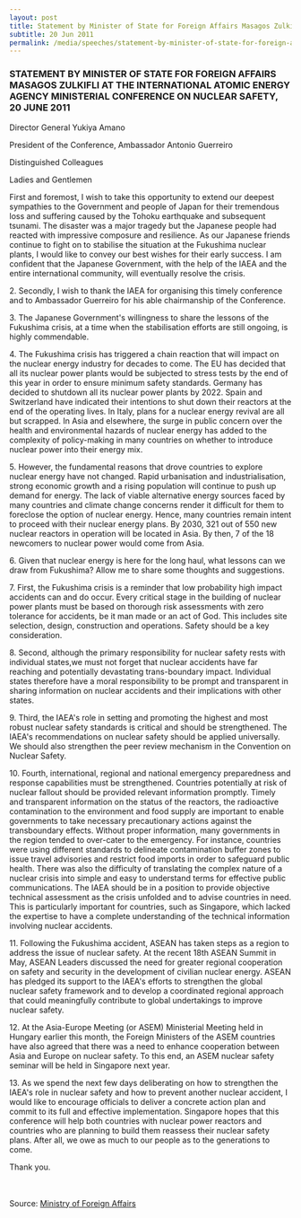 ```yaml
---
layout: post
title: Statement by Minister of State for Foreign Affairs Masagos Zulkifli at the International Atomic Energy Agency Ministerial Conference on Nuclear Safety, 20 June 2011
subtitle: 20 Jun 2011
permalink: /media/speeches/statement-by-minister-of-state-for-foreign-affairs-masagos-zulkifli-at-the-international-atomic-energy-agency-ministerial-conference-on-nuclear-safety-20-june-2011
---
```


### STATEMENT BY MINISTER OF STATE FOR FOREIGN AFFAIRS MASAGOS ZULKIFLI AT THE INTERNATIONAL ATOMIC ENERGY AGENCY MINISTERIAL CONFERENCE ON NUCLEAR SAFETY, 20 JUNE 2011

Director General Yukiya Amano

President of the Conference, Ambassador Antonio Guerreiro

Distinguished Colleagues

Ladies and Gentlemen

First and foremost, I wish to take this opportunity to extend our deepest sympathies to the Government and people of Japan for their tremendous loss and suffering caused by the Tohoku earthquake and subsequent tsunami. The disaster was a major tragedy but the Japanese people had reacted with impressive composure and resilience. As our Japanese friends continue to fight on to stabilise the situation at the Fukushima nuclear plants, I would like to convey our best wishes for their early success. I am confident that the Japanese Government, with the help of the IAEA and the entire international community, will eventually resolve the crisis.

2.&nbsp;Secondly, I wish to thank the IAEA for organising this timely conference and to Ambassador Guerreiro for his able chairmanship of the Conference.

3.&nbsp;The Japanese Government's willingness to share the lessons of the Fukushima crisis, at a time when the stabilisation efforts are still ongoing, is highly commendable.

4.&nbsp;The Fukushima crisis has triggered a chain reaction that will impact on the nuclear energy industry for decades to come. The EU has decided that all its nuclear power plants would be subjected to stress tests by the end of this year in order to ensure minimum safety standards. Germany has decided to shutdown all its nuclear power plants by 2022. Spain and Switzerland have indicated their intentions to shut down their reactors at the end of the operating lives. In Italy, plans for a nuclear energy revival are all but scrapped. In Asia and elsewhere, the surge in public concern over the health and environmental hazards of nuclear energy has added to the complexity of policy-making in many countries on whether to introduce nuclear power into their energy mix.

5.&nbsp;However, the fundamental reasons that drove countries to explore nuclear energy have not changed. Rapid urbanisation and industrialisation, strong economic growth and a rising population will continue to push up demand for energy. The lack of viable alternative energy sources faced by many countries and climate change concerns render it difficult for them to foreclose the option of nuclear energy. Hence, many countries remain intent to proceed with their nuclear energy plans. By 2030, 321 out of 550 new nuclear reactors in operation will be located in Asia. By then, 7 of the 18 newcomers to nuclear power would come from Asia.

6.&nbsp;Given that nuclear energy is here for the long haul, what lessons can we draw from Fukushima? Allow me to share some thoughts and suggestions.

7.&nbsp;First, the Fukushima crisis is a reminder that low probability high impact accidents can and do occur. Every critical stage in the building of nuclear power plants must be based on thorough risk assessments with zero tolerance for accidents, be it man made or an act of God. This includes site selection, design, construction and operations. Safety should be a key consideration.

8.&nbsp;Second, although the primary responsibility for nuclear safety rests with individual states,we must not forget that nuclear accidents have far reaching and potentially devastating trans-boundary impact. Individual states therefore have a moral responsibility to be prompt and transparent in sharing information on nuclear accidents and their implications with other states.

9.&nbsp;Third, the IAEA's role in setting and promoting the highest and most robust nuclear safety standards is critical and should be strengthened. The IAEA's recommendations on nuclear safety should be applied universally. We should also strengthen the peer review mechanism in the Convention on Nuclear Safety.

10.&nbsp;Fourth, international, regional and national emergency preparedness and response capabilities must be strengthened. Countries potentially at risk of nuclear fallout should be provided relevant information promptly. Timely and transparent information on the status of the reactors, the radioactive contamination to the environment and food supply are important to enable governments to take necessary precautionary actions against the transboundary effects. Without proper information, many governments in the region tended to over-cater to the emergency. For instance, countries were using different standards to delineate contamination buffer zones to issue travel advisories and restrict food imports in order to safeguard public health. There was also the difficulty of translating the complex nature of a nuclear crisis into simple and easy to understand terms for effective public communications. The IAEA should be in a position to provide objective technical assessment as the crisis unfolded and to advise countries in need. This is particularly important for countries, such as Singapore, which lacked the expertise to have a complete understanding of the technical information involving nuclear accidents.

11.&nbsp;Following the Fukushima accident, ASEAN has taken steps as a region to address the issue of nuclear safety. At the recent 18th ASEAN Summit in May, ASEAN Leaders discussed the need for greater regional cooperation on safety and security in the development of civilian nuclear energy. ASEAN has pledged its support to the IAEA's efforts to strengthen the global nuclear safety framework and to develop a coordinated regional approach that could meaningfully contribute to global undertakings to improve nuclear safety.

12.&nbsp;At the Asia-Europe Meeting (or ASEM) Ministerial Meeting held in Hungary earlier this month, the Foreign Ministers of the ASEM countries have also agreed that there was a need to enhance cooperation between Asia and Europe on nuclear safety. To this end, an ASEM nuclear safety seminar will be held in Singapore next year.

13.&nbsp;As we spend the next few days deliberating on how to strengthen the IAEA's role in nuclear safety and how to prevent another nuclear accident, I would like to encourage officials to deliver a concrete action plan and commit to its full and effective implementation. Singapore hopes that this conference will help both countries with nuclear power reactors and countries who are planning to build them reassess their nuclear safety plans. After all, we owe as much to our people as to the generations to come.

Thank you.  
<br><br>



Source: [<a href="https://www.mfa.gov.sg/Newsroom/Press-Statements-Transcripts-and-Photos" target="_blank">Ministry of Foreign Affairs</a>](https://www.mfa.gov.sg/Newsroom/Press-Statements-Transcripts-and-Photos)
